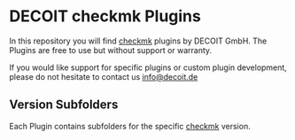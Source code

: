# DECOIT checkmk Plugins

In this repository you will find [checkmk](https://checkmk.com/) plugins by DECOIT GmbH. The Plugins are free to use but without support or warranty. 

If you would like support for specific plugins or custom plugin development, please do not hesitate to contact us <info@decoit.de>

## Version Subfolders

Each Plugin contains subfolders for the specific [checkmk](https://checkmk.com/) version. 
